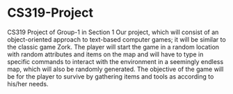 CS319-Project
=============

CS319 Project of Group-1 in Section 1
Our project, which will consist of an object-oriented approach to text-based computer games;
it will be similar to the classic game Zork.
The player will start the game in a random location with random attributes and items on the map 
and will have to type in specific commands to interact with the environment in a seemingly endless map, 
which will also be randomly generated.
The objective of the game will be for the player to survive by gathering items and tools as according to his/her needs.
